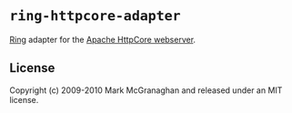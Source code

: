 # `ring-httpcore-adapter`

[Ring](http://github.com/mmcgrana/ring) adapter for the [Apache HttpCore webserver](http://hc.apache.org/httpcomponents-core-ga/index.html).

## License

Copyright (c) 2009-2010 Mark McGranaghan and released under an MIT license.
